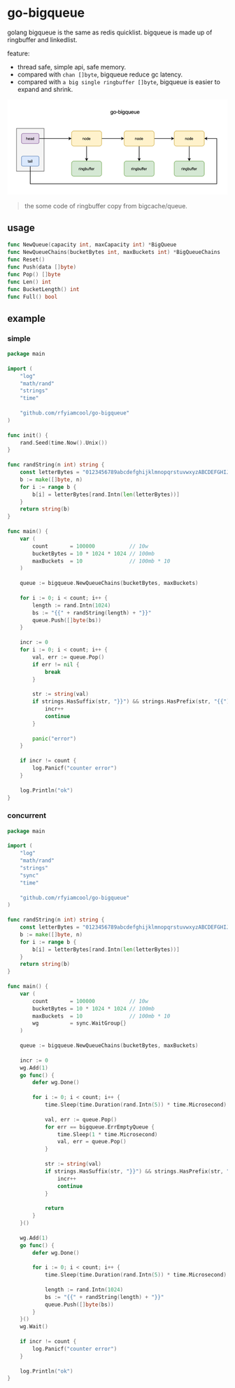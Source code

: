# go-bigqueue

golang bigqueue is the same as redis quicklist. bigqueue is made up of ringbuffer and linkedlist.

feature:

- thread safe, simple api, safe memory.
- compared with `chan []byte`, bigqueue reduce gc latency.
- compared with `a big single ringbuffer []byte`, bigqueue is easier to expand and shrink.

![go-bigqueue](design.png)

> the some code of ringbuffer copy from bigcache/queue.

## usage

```go
func NewQueue(capacity int, maxCapacity int) *BigQueue
func NewQueueChains(bucketBytes int, maxBuckets int) *BigQueueChains
func Reset()
func Push(data []byte)
func Pop() []byte
func Len() int
func BucketLength() int
func Full() bool
```

## example

### simple

```go
package main

import (
	"log"
	"math/rand"
	"strings"
	"time"

	"github.com/rfyiamcool/go-bigqueue"
)

func init() {
	rand.Seed(time.Now().Unix())
}

func randString(n int) string {
	const letterBytes = "0123456789abcdefghijklmnopqrstuvwxyzABCDEFGHIJKLMNOPQRSTUVWXYZ"
	b := make([]byte, n)
	for i := range b {
		b[i] = letterBytes[rand.Intn(len(letterBytes))]
	}
	return string(b)
}

func main() {
	var (
		count       = 100000           // 10w
		bucketBytes = 10 * 1024 * 1024 // 100mb
		maxBuckets  = 10               // 100mb * 10
	)

	queue := bigqueue.NewQueueChains(bucketBytes, maxBuckets)

	for i := 0; i < count; i++ {
		length := rand.Intn(1024)
		bs := "{{" + randString(length) + "}}"
		queue.Push([]byte(bs))
	}

	incr := 0
	for i := 0; i < count; i++ {
		val, err := queue.Pop()
		if err != nil {
			break
		}

		str := string(val)
		if strings.HasSuffix(str, "}}") && strings.HasPrefix(str, "{{") {
			incr++
			continue
		}

		panic("error")
	}

	if incr != count {
		log.Panicf("counter error")
	}

	log.Println("ok")
}
```

### concurrent

```go
package main

import (
	"log"
	"math/rand"
	"strings"
	"sync"
	"time"

	"github.com/rfyiamcool/go-bigqueue"
)

func randString(n int) string {
	const letterBytes = "0123456789abcdefghijklmnopqrstuvwxyzABCDEFGHIJKLMNOPQRSTUVWXYZ"
	b := make([]byte, n)
	for i := range b {
		b[i] = letterBytes[rand.Intn(len(letterBytes))]
	}
	return string(b)
}

func main() {
	var (
		count       = 100000           // 10w
		bucketBytes = 10 * 1024 * 1024 // 100mb
		maxBuckets  = 10               // 100mb * 10
		wg          = sync.WaitGroup{}
	)

	queue := bigqueue.NewQueueChains(bucketBytes, maxBuckets)

	incr := 0
	wg.Add(1)
	go func() {
		defer wg.Done()

		for i := 0; i < count; i++ {
			time.Sleep(time.Duration(rand.Intn(5)) * time.Microsecond) // < 10us

			val, err := queue.Pop()
			for err == bigqueue.ErrEmptyQueue {
				time.Sleep(1 * time.Microsecond)
				val, err = queue.Pop()
			}

			str := string(val)
			if strings.HasSuffix(str, "}}") && strings.HasPrefix(str, "{{") {
				incr++
				continue
			}

			return
		}
	}()

	wg.Add(1)
	go func() {
		defer wg.Done()

		for i := 0; i < count; i++ {
			time.Sleep(time.Duration(rand.Intn(5)) * time.Microsecond) // < 10us

			length := rand.Intn(1024)
			bs := "{{" + randString(length) + "}}"
			queue.Push([]byte(bs))
		}
	}()
	wg.Wait()

	if incr != count {
		log.Panicf("counter error")
	}

	log.Println("ok")
}

```